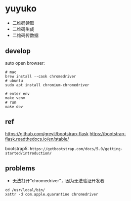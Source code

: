 # yuyuko

- 二维码读取
- 二维码生成
- 二维码传数据

## develop

auto open browser:
```shell
# mac
brew install --cask chromedriver
# ubuntu
sudo apt install chromium-chromedriver
```

```shell
# enter env
make venv
# run
make dev
```

## ref

https://github.com/greyli/bootstrap-flask
https://bootstrap-flask.readthedocs.io/en/stable/

bootstrap5: `https://getbootstrap.com/docs/5.0/getting-started/introduction/`

## problems

- 无法打开“chromedriver”，因为无法验证开发者

```shell
cd /usr/local/bin/
xattr -d com.apple.quarantine chromedriver
```
